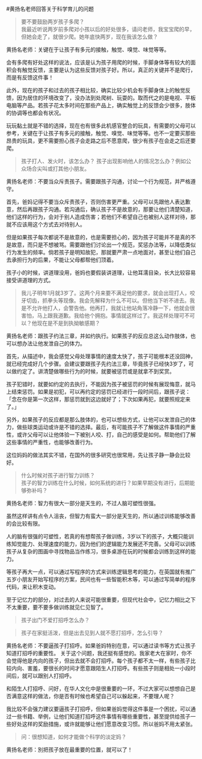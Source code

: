 #黄扬名老师回答关于科学育儿的问题

> 要不要鼓励两岁孩子多爬？  
> 我最近听说两岁前多爬对小孩以后的好处很多，请问老师，我宝宝爬的早，但她会走了，就很少爬。她年底快两岁，现在我该怎么做？

黄扬名老师：关键在于让孩子有多元的接触，触觉、嗅觉、味觉等等。

会有多爬有好处这样的说法，应该是认为孩子用爬的时候，手脚身体等有较大的面积会有触觉反馈，主要是认为这些反馈对孩子好。所以，真正的关键并不是爬行，而是有反馈这件事！

此外，现在的孩子和过去的孩子相比较，确实比较少机会有手脚身体上的触觉反馈，因为居住的环境改变了，没办法到处爬树、玩耍的。取而代之的是电视、平板电脑等产品。若孩子花太多时间在那些产品上，确实触觉上的反馈会少很多，肢体的协调等也都会有状况。

玩玩黏土就是不错的选择，现在也有很多此机感官整合的玩具，有需要的父母可以参考，关键在于让孩子有多元的接触，触觉、嗅觉、味觉等等。也不一定要买那些昂贵的玩具，更不需要担心孩子会走路之后不愿意爬，很少有孩子在会走之后还要爬。

> 孩子打人、发火时，该怎么办？
> 孩子出现影响他人的情况怎么办？例如公众场合尖叫或打其他小朋友。

黄扬名老师：不要当众斥责孩子。需要跟孩子沟通，讨论一个行为规范，并严格遵守。

首先，爸妈记得不要当众斥责孩子，否则伤害更严重。父母可以先跟他人表达歉意，然后再跟孩子沟通。若沟通后，确认孩子不是故意的，那要让他们清楚知道，他们这样的行为，会对于别人造成伤害；若他们不希望自己也被别人这样对待，那就不应该用这个方式去对待别人。

但是如果孩子每次都说不是故意的，也是需要担心的，因为孩子可能并不是真的不是故意，而只是不想被骂。需要跟他们讨论出一个规范，奖惩办法等，以降低类似行为发生的频率。倘若孩子是明知故犯，那就要严肃一点地面对，甚至让他们自己去承担行为的后果，不能让父母都帮他们顶着。

孩子小的时候，讲道理没用，爸妈也要假装讲道理，让他耳濡目染，长大比较容易接受讲道理的方式。

> 我儿子明年1月就3岁了。这两个月来要不满足他的要求，就会出现打人，咬牙切齿，抓拳头等现像。我会先解释为什么不可以。但他当下听不进去。我是不允许他打人，会警告他。他再打，我就让他站角落冷静一下，他就会很害怕，马上跟我道歉。我给他个拥抱。事情就这样过了。我这样处理可不可以？他现在是不是到执拗敏感期？


黄扬名老师：跟孩子约法三章，并如约执行。如果孩子的反应总这么动作肢体，也可以想办法让他发泄自己的体力。

首先，从描述中，我会感觉父母处理事情的速度太快了，孩子可能根本还没回神，就已经完成好几个步骤。会建议要跟孩子先约法三章，毕竟孩子已经快3岁了，可以做约定了。讲清楚做哪些行为的时候，就要被惩罚或是就拿不到奖赏。

孩子犯错时，就要如约定的去执行，不能因为孩子被惩罚的时候有展现悔意，就马上结束惩罚。如果是初犯，可以再约定的惩罚已经进行一段时间后，跟孩子说：「念在你是第一次这样，那惩罚就到这边就好了；下次如果再犯，就要照规定来了。」

另外，如果孩子的反应都是那么肢体的，也可以想些方式，让他可以发泄自己的体力，做些球类运动或许是不错的选择。最后，有可能孩子不了解做这件事情的严重性，或许父母可以让他体验一下被别人咬、打，自己的感受是如何。帮助他们了解这些事情的严重性，也能够改善行为。

这位妈妈的做法其实不错，在国外的很多研究也很常用，先让孩子静一静会比较好。

> 什么时候对孩子进行智力训练？  
> 孩子的智力训练在什么时候，如何系统的进行？如果早期没有进行，后期能够弥补吗？

黄扬名老师：智力有很大一部分是天生的，不过人脑可塑性很强。

虽然这样讲有点令人沮丧，但智力有蛮大一部分是天生的，所以通过训练能够改善的会比较有限。

人的脑有很强的可塑性，若真的有想帮孩子做训练，3岁以下的孩子，大概只能训练知觉能力、处理速度的能力，因为他们的逻辑能力发展还不完善。父母可以训练孩子从复杂的图画中寻找物品当作练习，很多桌游在玩的时候都会训练到这样的能力。

等孩子再大一点，可以通过写程序的方式来训练逻辑思考的能力，在英国就有推广五岁小朋友开始写程序的方案，民间也有一些智能积木等，可以通过写简单的程序代码，来让积木变动。

至于记忆力的部分，对过去的人来说可能很重要，但现代社会中，记忆力相比之下不太重要，要不要多做训练就见仁见智了。

> 孩子出门不爱打招呼怎么办？

> 孩子在家挺活泼，但是出去见到人就不愿打招呼，怎么引导？

黄扬名老师：不要逼孩子打招呼。如果爸妈特别在意，可以通过读书等方式让孩子知道打招呼的重要性。
关于这个问题，我还挺有感觉的。我家老大在家时，你不会觉得他是内向的孩子，但出去就不会打招呼。每个孩子都不太一样，有些孩子比较内向、害羞，要很长的时间才愿意跟陌生人打招呼。有些孩子则是相处一小段时间后，就可以跟别人打招呼。

和陌生人打招呼、问好，在华人文化中是很重要的一环，不过大家可以想想自己是否满意这样的做法，你是否有时候也希望自己可以躲起来，不要理人呢？

我比较不会强力建议要逼孩子打招呼，但如果爸妈觉得这件事是一个困扰，可以通过一些书籍、举例，让他们知道打招呼这件事情有哪些重要性，甚至提供给孩子一些好处这样的奖励措施，或许就能够让他们愿意改变习惯。所以爸妈不用太紧张。

> 问：很想知道，如何才能做个科学的淡定妈？  

黄扬名老师：別把孩子放在最重要的位置，就可以了！